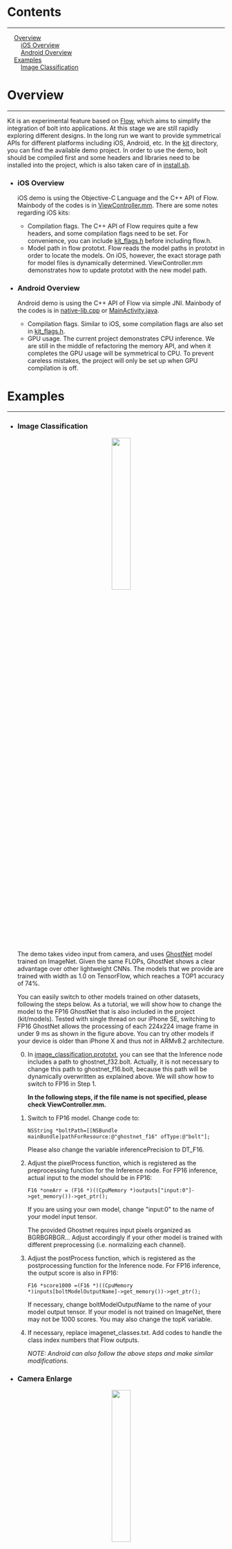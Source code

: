 # Contents
---
&nbsp;&nbsp;&nbsp;&nbsp;[Overview](#overview)  
&nbsp;&nbsp;&nbsp;&nbsp;&nbsp;&nbsp;&nbsp;&nbsp;[iOS Overview](#ios-overview)  
&nbsp;&nbsp;&nbsp;&nbsp;&nbsp;&nbsp;&nbsp;&nbsp;[Android Overview](#android-overview)  
&nbsp;&nbsp;&nbsp;&nbsp;[Examples](#examples)  
&nbsp;&nbsp;&nbsp;&nbsp;&nbsp;&nbsp;&nbsp;&nbsp;[Image Classification](#image-classification)  

# Overview
---
Kit is an experimental feature based on [Flow](DEVELOPER.md), which aims to simplify the integration of bolt into applications.
At this stage we are still rapidly exploring different designs. In the long run we want to provide symmetrical APIs for different platforms including iOS, Android, etc.
In the [kit](../kit) directory, you can find the available demo project. In order to use the demo, bolt should be compiled first and some headers and libraries need to be installed into the project, which is also taken care of in [install.sh](../install.sh).

- ### iOS Overview

  iOS demo is using the Objective-C Language and the C++ API of Flow. Mainbody of the codes is in [ViewController.mm](../kit/iOS/ImageClassification/ImageClassification/ViewController.mm). There are some notes regarding iOS kits:

  - Compilation flags. The C++ API of Flow requires quite a few headers, and some compilation flags need to be set. For convenience, you can include [kit_flags.h](../kit/iOS/image_classification/ImageClassificationDemo/libbolt/headers/kit_flags.h) before including flow.h.
  - Model path in flow prototxt. Flow reads the model paths in prototxt in order to locate the models. On iOS, however, the exact storage path for model files is dynamically determined. ViewController.mm demonstrates how to update prototxt with the new model path.

- ### Android Overview

  Android demo is using the C++ API of Flow via simple JNI. Mainbody of the codes is in [native-lib.cpp](../kit/Android/ImageClassification/app/src/main/cpp/native-lib.cpp) or [MainActivity.java](../kit/Android/ImageClassification/app/src/main/java/com/example/imageclassificationapp/MainActivity.java).
  
  - Compilation flags. Similar to iOS, some compilation flags are also set in [kit_flags.h](../kit/Android/ImageClassification/app/src/main/cpp/libbolt/headers/kit_flags.h).
  - GPU usage. The current project demonstrates CPU inference. We are still in the middle of refactoring the memory API, and when it completes the GPU usage will be symmetrical to CPU. To prevent careless mistakes, the project will only be set up when GPU compilation is off.

# Examples
---

- ### Image Classification

  <div align=center><img src="images/ImageClassification.PNG" width = 30% height = 30% /></div>

  The demo takes video input from camera, and uses [GhostNet](https://github.com/huawei-noah/ghostnet) model trained on ImageNet. Given the same FLOPs, GhostNet shows a clear advantage over other lightweight CNNs. The models that we provide are trained with width as 1.0 on TensorFlow, which reaches a TOP1 accuracy of 74%.

  You can easily switch to other models trained on other datasets, following the steps below. As a tutorial, we will show how to change the model to the FP16 GhostNet that is also included in the project (kit/models). Tested with single thread on our iPhone SE, switching to FP16 GhostNet allows the processing of each 224x224 image frame in under 9 ms as shown in the figure above. You can try other models if your device is older than iPhone X and thus not in ARMv8.2 architecture.

  0. In [image_classification.prototxt](../kit/iOS/ImageClassification/ImageClassification/libbolt/image_classification.prototxt), you can see that the Inference node includes a path to ghostnet_f32.bolt. Actually, it is not necessary to change this path to ghostnet_f16.bolt, because this path will be dynamically overwritten as explained above. We will show how to switch to FP16 in Step 1.

        **In the following steps, if the file name is not specified, please check ViewController.mm.**

  1. Switch to FP16 model. Change code to:

      ```
      NSString *boltPath=[[NSBundle mainBundle]pathForResource:@"ghostnet_f16" ofType:@"bolt"];
      ```
    
      Please also change the variable inferencePrecision to DT_F16.

  2. Adjust the pixelProcess function, which is registered as the preprocessing function for the Inference node. For FP16 inference, actual input to the model should be in FP16:

      ```
      F16 *oneArr = (F16 *)((CpuMemory *)outputs["input:0"]->get_memory())->get_ptr();
      ```

      If you are using your own model, change "input:0" to the name of your model input tensor.

      The provided Ghostnet requires input pixels organized as BGRBGRBGR... Adjust accordingly if your other model is trained with different preprocessing (i.e. normalizing each channel).

  3. Adjust the postProcess function, which is registered as the postprocessing function for the Inference node. For FP16 inference, the output score is also in FP16:

      ```
      F16 *score1000 =(F16 *)((CpuMemory *)inputs[boltModelOutputName]->get_memory())->get_ptr();
      ```

      If necessary, change boltModelOutputName to the name of your model output tensor. If your model is not trained on ImageNet, there may not be 1000 scores. You may also change the topK variable.

  4. If necessary, replace imagenet_classes.txt. Add codes to handle the class index numbers that Flow outputs.

        *NOTE: Android can also follow the above steps and make similar modifications.*

- ### Camera Enlarge

  <div align=center><img src="images/CameraEnlarge.PNG" width = 30% height = 30% /></div>

  The demo takes video input from camera, 32 pixels x 32 pixels, and uses [ESR_EA](https://github.com/huawei-noah/vega/blob/master/docs/en/algorithms/esr_ea.md) model to enlarge input image to 64 pixels x 64 pixels.

  You can easily switch to other models trained on other datasets, following the steps below. As a tutorial, we will show how to change the model to the FP16 ESR_EA that is also included in the project (kit/models).

  0. Similar with Image Classification

  1. Similar with Image Classification
  
  2. Adjust the pixelProcess function, which is registered as the preprocessing function for the Inference node. For FP16 inference, actual input to the model should be in FP16:

     ```
     F16 *oneArr = (F16 *)((CpuMemory *)outputs["input.1"]->get_memory())->get_ptr();
     ```

     If you are using your own model, change "input.1" to the name of your model input tensor.
     The provided Ghostnet requires input pixels organized as RGBRGBRGB... Adjust accordingly if your other model is trained with different preprocessing (i.e. normalizing each channel).
     
  3. Adjust the postProcess function, which is registered as the postprocessing function for the Inference node. For FP16 inference, the output pixel data is also in FP16,Process the data, assign values ​​less than 1 to 0, assign values ​​greater than 255 to 255, and then split and reorganize the data:

     ```
     F16 *rgbData =(F16 *)((CpuMemory *)inputs[boltModelOutputName]->get_memory())->get_ptr();
     F16 *rArr=(F16*)malloc(sizeof(F32*)*imgHeight*2*imgWidth*2);
     F16 *gArr=(F16*)malloc(sizeof(F32*)*imgHeight*2*imgWidth*2);
     F16 *bArr=(F16*)malloc(sizeof(F32*)*imgHeight*2*imgWidth*2);
     for (int i = 0; i <(imgHeight*2)*(imgWidth*2)*3; i++) {
         if(rgbData[i]<=1) {
             int a=0;
             rgbData[i]=a;
         }else if (rgbData[i]>255) {
             int b=255;
             rgbData[i]=b;
         }
    
         if (i<(imgHeight*2)*(imgWidth*2)) {
             gArr[i]=rgbData[i];
         } else if(i<(imgHeight*2)*(imgWidth*2)*2) {
             bArr[i-(imgHeight*2)*(imgWidth*2)]=rgbData[i];
         } else {
             rArr[i-2*(imgHeight*2)*(imgWidth*2)]=rgbData[i];
         }
     }
     ```

- ### Semantics

  <div align=center><img src="images/Semantics.PNG" width = 30% height = 30% /></div>

  The demo tokenize input words, and use [tinybert](https://github.com/huawei-noah/Pretrained-Language-Model/tree/master/TinyBERT) model to do senmantic analysis.
   
  You can easily switch to other models trained on other datasets, following the steps below. As a tutorial, we will show how to change the model to the FP32 Tinybert that is also included in the project.
   
  0. Copy the path of the model file to the cache path so that the Jni method in the dynamic library can be called.

     ```
     copyAssetResource2File(MODEL, modelPath);
     ```
  
  1. set the input and output names and other input parameters according to your model to initialize BoltModel.
  
     ```
     int inputNum = 3;
     int outputNum = 1;
     String[] inputName = {"input_ids","position_ids","token_type_ids"};
     String[] outputName = {"logit"};
     int[] inputN = {1,1,1};
     int[] inputCMax = {64,64,64};
     int[] inputH = {1,1,1};
     int[] inputW = {1,1,1};
     DataType[] intputDataType = {DataType.INT32,DataType.INT32,DataType.INT32};
     DataFormat[] intputDataFormat = {DataFormat.NORMAL,DataFormat.NORMAL,DataFormat.NORMAL};
     BoltModel boltModel = new BoltModel(modelPath, AffinityType.CPU_HIGH_PERFORMANCE, inputNum, inputName, inputN,
             inputCMax, inputH, inputW, intputDataType, intputDataFormat, outputNum, outputName);
     ```
  
  2. Call the run method of the BoltModel class to obtain the output result. Tokenizers are the processed input data, and inputCActual is the actual length of the input data. Call getResultData of BoltResult class to get the analysis result, get the result array, two float data.
  
     ```
     float[][] tokenizers = appTokenizer.runTokenizer(sentence);
     int[] inputCActual = {tokenizers[0].length, tokenizers[1].length, tokenizers[2].length};

     BoltResult boltResult = boltModel.run(inputNum, inputName, inputN, inputCActual, inputH,
             inputW, intputDataType, intputDataFormat, tokenizers);
     float[][] result = boltResult.getResultData();
     ```
  
  3. Obtain the analysis result by comparing the size of the two probabilities in the result array
  
     ```
     if (result[0][0]>result[0][1]) {
        tvIntent.setText("negative");
     } else {
       tvIntent.setText("positive");
     }
     ```
  
- ### ChineseSpeechRecognition

  <div align=center><img src="images/ChineseSpeechRecognition.PNG" width = 30% height = 30% /></div>

  The demo recognizes the input Chinese speech, and uses the [ASR](https://github.com/huawei-noah/xxx) model to convert Chinese text.
    
  You can easily switch to other models trained on other datasets, following the steps below. As a tutorial, we will show how to change the model to the FP32 ASR that is also included in the project.
    
  0. Call the copyAssetAndWrite method to copy the path, and then change the path of the bin file and bolt model in the prototxt file to the copied path
    
  1. Import flow_asr.h in native-lib, flow_asr defines the pre- and post-processing methods and the initialization of flow and the acquisition of results,add init method and get result method in native-lib.cpp

     ```
     extern "C"
     JNIEXPORT void JNICALL
     Java_com_huawei_noah_MainActivity_initFlow(JNIEnv *env, jobject thiz, jstring encoder_path,
                                                jstring predic_path, jstring joint_path,
                                                jstring pinyin_path,jstring label_path) {
         encoderGraphPath = env->GetStringUTFChars(encoder_path, nullptr);
         predictionGraphPath = env->GetStringUTFChars(predic_path, nullptr);
         jointGraphPath = env->GetStringUTFChars(joint_path, nullptr);
         pinyin2hanziGraphPath = env->GetStringUTFChars(pinyin_path, nullptr);
         labelFilePath = env->GetStringUTFChars(label_path, nullptr);

         initASRFlow();
     }

     extern "C"
     JNIEXPORT jstring JNICALL
     Java_com_huawei_noah_MainActivity_runFlow(JNIEnv *env, jobject thiz, jstring wav_file_path) {
         std::string wavFilePath = env->GetStringUTFChars(wav_file_path, nullptr);
         std::string hanzi = runASRFlow(wavFilePath);
         return env->NewStringUTF(hanzi.c_str());
     }
     ```
    
  2. Call Jni method  initFlow
  
     ```
     initFlow(getCacheDir()+"/encoder_flow.prototxt",getCacheDir()+"/prediction_flow.prototxt",
                    getCacheDir()+"/joint_flow.prototxt",getCacheDir()+"/pinyin2hanzi_flow.prototxt",getCacheDir()+"/asr_labels.txt");
     
     ```
    
  3. Call Jni method  runFlow Incoming audio files in wav format get result
  
     ```
     runFlow(wavFileName)
     ```
  
- ### FaceDetection

  <div align=center><img src="images/FaceDetection.PNG" width = 30% height = 30% /></div>
    
  The demo detects the input picture, and outputs A photo framed a human face.
    
  0. bolt path get Similar with Semantics
    
  1. Call the getDetectionImgPath method Bitmap and model path to go directly to the detection result picture path
  
     ```
     resultImgPath=boltResult.getDetectionImgPath(bitmap,boltPath);
     ```
    
  2. The parameters in the prior_boxes_generator method in the jni method initBolt are fixed input parameters of the model and cannot be changed

     ```
     prior_boxes_generator(320,240,0.7,0.3);
     ```